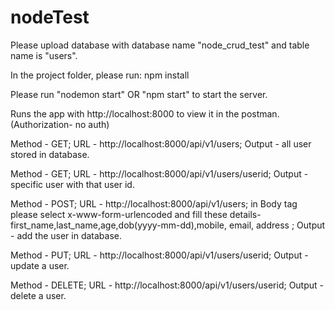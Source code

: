 # nodeTest
Please upload database with database name "node_crud_test" and table name is "users".

In the project folder, please run: npm install

Please run "nodemon start" OR "npm start" to start the server.

Runs the app with http://localhost:8000 to view it in the postman.(Authorization- no auth)

Method - GET; URL - http://localhost:8000/api/v1/users; Output - all user stored in database.

Method - GET; URL - http://localhost:8000/api/v1/users/userid; Output - specific user with that user id.
  
Method - POST; URL - http://localhost:8000/api/v1/users; in Body tag please select x-www-form-urlencoded and fill these details-first_name,last_name,age,dob(yyyy-mm-dd),mobile, email, address ; Output - add the user in database.

Method - PUT; URL - http://localhost:8000/api/v1/users/userid; Output - update a user.
  
  
Method - DELETE; URL - http://localhost:8000/api/v1/users/userid; Output - delete a user.
